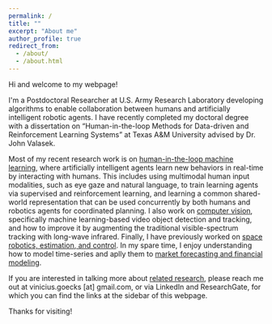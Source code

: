 ```yaml
---
permalink: /
title: ""
excerpt: "About me"
author_profile: true
redirect_from: 
  - /about/
  - /about.html
---
```

Hi and welcome to my webpage!

I'm a Postdoctoral Researcher at U.S. Army Research Laboratory developing algorithms to enable collaboration between humans and artificially intelligent robotic agents. I have recently completed my doctoral degree with a dissertation on “Human-in-the-loop Methods for Data-driven and Reinforcement Learning Systems” at Texas A&M University advised by Dr. John Valasek.

Most of my recent research work is on [human-in-the-loop machine learning](/ai/), where artificially intelligent agents learn new behaviors in real-time by interacting with humans. This includes using multimodal human input modalities, such as eye gaze and natural language, to train learning agents via supervised and reinforcement learning, and learning a common shared-world representation that can be used concurrently by both humans and robotics agents for coordinated planning. I also work on [computer vision](/counter-uas/), specifically machine learning-based video object detection and tracking, and how to improve it by augmenting the traditional visible-spectrum tracking with long-wave infrared. Finally, I have previously worked on [space robotics, estimation, and control](/robotics/). In my spare time, I enjoy understanding how to model time-series and aplly them to [market forecasting and financial modeling](https://cmidas.com).

If you are interested in talking more about [related research](/research/), please reach me out at vinicius.goecks [at] gmail.com, or via LinkedIn and ResearchGate, for which you can find the links at the sidebar of this webpage.

Thanks for visiting!